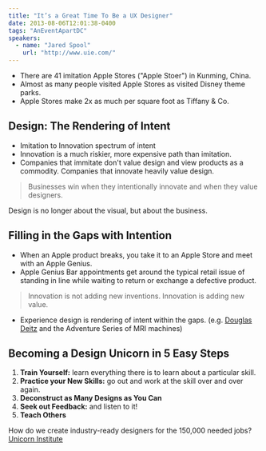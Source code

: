 ```yaml
---
title: "It’s a Great Time To Be a UX Designer"
date: 2013-08-06T12:01:38-0400
tags: "AnEventApartDC"
speakers:
  - name: "Jared Spool"
    url: "http://www.uie.com/"
---
```


- There are 41 imitation Apple Stores ("Apple Stoer") in Kunming, China.
- Almost as many people visited Apple Stores as visited Disney theme parks.
- Apple Stores make 2x as much per square foot as Tiffany & Co.


## Design: The Rendering of Intent

- Imitation to Innovation spectrum of intent
- Innovation is a much riskier, more expensive path than imitation.
- Companies that immitate don't value design and view products as a commodity. Companies that innovate heavily value design.

> Businesses win when they intentionally innovate and when they value designers.

Design is no longer about the visual, but about the business.


## Filling in the Gaps with Intention

- When an Apple product breaks, you take it to an Apple Store and meet with an Apple Genius.
- Apple Genius Bar appointments get around the typical retail issue of standing in line while waiting to return or exchange a defective product.

> Innovation is not adding new inventions. Innovation is adding new value.

- Experience design is rendering of intent within the gaps. (e.g. [Douglas Deitz](http://dschool.stanford.edu/student/doug-dietz/) and the Adventure Series of MRI machines)


## Becoming a Design Unicorn in 5 Easy Steps

1. **Train Yourself:** learn everything there is to learn about a particular skill.
2. **Practice your New Skills:** go out and work at the skill over and over again.
3. **Deconstruct as Many Designs as You Can**
4. **Seek out Feedback:** and listen to it!
5. **Teach Others**

How do we create industry-ready designers for the 150,000 needed jobs? [Unicorn Institute](http://unicorninstitute.com/)
